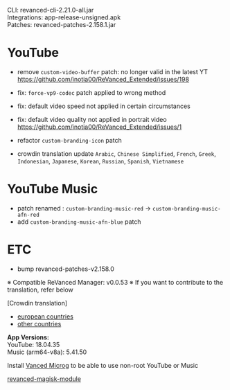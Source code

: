 CLI: revanced-cli-2.21.0-all.jar  
Integrations: app-release-unsigned.apk  
Patches: revanced-patches-2.158.1.jar  

YouTube
==
- remove `custom-video-buffer` patch: no longer valid in the latest YT  https://github.com/inotia00/ReVanced_Extended/issues/198
- fix: `force-vp9-codec` patch applied to wrong method
- fix: default video speed not applied in certain circumstances
- fix: default video quality not applied in portrait video https://github.com/inotia00/ReVanced_Extended/issues/1
- refactor `custom-branding-icon` patch

- crowdin translation update
`Arabic`, `Chinese Simplified`, `French`, `Greek`, `Indonesian`, `Japanese`, `Korean`, `Russian`, `Spanish`, `Vietnamese`

YouTube Music
==
- patch renamed
: `custom-branding-music-red` → `custom-branding-music-afn-red`
- add `custom-branding-music-afn-blue` patch

ETC
==
- bump revanced-patches-v2.158.0

※ Compatible ReVanced Manager: v0.0.53
※ If you want to contribute to the translation, refer below

[Crowdin translation]
- [european countries](https://crowdin.com/project/revancedextendedeu)
- [other countries](https://crowdin.com/project/revancedextended)
  
**App Versions:**  
YouTube: 18.04.35  
Music (arm64-v8a): 5.41.50  

Install [Vanced Microg](https://github.com/TeamVanced/VancedMicroG/releases) to be able to use non-root YouTube or Music  

[revanced-magisk-module](https://github.com/j-hc/revanced-magisk-module)  
